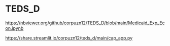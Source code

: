 # TEDS_D

https://nbviewer.org/github/corpuzn12/TEDS_D/blob/main/Medicaid_Exp_Econ.ipynb

https://share.streamlit.io/corpuzn12/teds_d/main/cap_app.py


